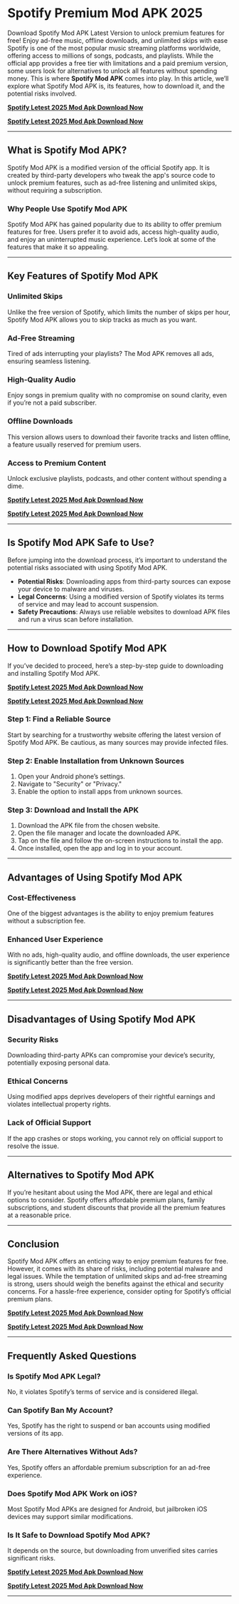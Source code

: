 # Spotify Premium Mod APK 2025 

Download Spotify Mod APK Latest Version to unlock premium features for free! Enjoy ad-free music, offline downloads, and unlimited skips with ease
Spotify is one of the most popular music streaming platforms worldwide, offering access to millions of songs, podcasts, and playlists. While the official app provides a free tier with limitations and a paid premium version, some users look for alternatives to unlock all features without spending money. This is where **Spotify Mod APK** comes into play. In this article, we’ll explore what Spotify Mod APK is, its features, how to download it, and the potential risks involved.

[**Spotify Letest 2025 Mod Apk Download Now**](https://bgreatblog.blogspot.com/)

[**Spotify Letest 2025 Mod Apk Download Now**](https://bgreatblog.blogspot.com/)

---

## **What is Spotify Mod APK?**

Spotify Mod APK is a modified version of the official Spotify app. It is created by third-party developers who tweak the app's source code to unlock premium features, such as ad-free listening and unlimited skips, without requiring a subscription.

### **Why People Use Spotify Mod APK**

Spotify Mod APK has gained popularity due to its ability to offer premium features for free. Users prefer it to avoid ads, access high-quality audio, and enjoy an uninterrupted music experience. Let’s look at some of the features that make it so appealing.

---

## **Key Features of Spotify Mod APK**

### **Unlimited Skips**

Unlike the free version of Spotify, which limits the number of skips per hour, Spotify Mod APK allows you to skip tracks as much as you want.

### **Ad-Free Streaming**

Tired of ads interrupting your playlists? The Mod APK removes all ads, ensuring seamless listening.

### **High-Quality Audio**

Enjoy songs in premium quality with no compromise on sound clarity, even if you’re not a paid subscriber.

### **Offline Downloads**

This version allows users to download their favorite tracks and listen offline, a feature usually reserved for premium users.

### **Access to Premium Content**

Unlock exclusive playlists, podcasts, and other content without spending a dime.

[**Spotify Letest 2025 Mod Apk Download Now**](https://bgreatblog.blogspot.com/)

[**Spotify Letest 2025 Mod Apk Download Now**](https://bgreatblog.blogspot.com/)


---

## **Is Spotify Mod APK Safe to Use?**

Before jumping into the download process, it’s important to understand the potential risks associated with using Spotify Mod APK.

- **Potential Risks**: Downloading apps from third-party sources can expose your device to malware and viruses.
- **Legal Concerns**: Using a modified version of Spotify violates its terms of service and may lead to account suspension.
- **Safety Precautions**: Always use reliable websites to download APK files and run a virus scan before installation.

---

## **How to Download Spotify Mod APK**

If you’ve decided to proceed, here’s a step-by-step guide to downloading and installing Spotify Mod APK.

[**Spotify Letest 2025 Mod Apk Download Now**](https://bgreatblog.blogspot.com/)

[**Spotify Letest 2025 Mod Apk Download Now**](https://bgreatblog.blogspot.com/)


### **Step 1: Find a Reliable Source**

Start by searching for a trustworthy website offering the latest version of Spotify Mod APK. Be cautious, as many sources may provide infected files.

### **Step 2: Enable Installation from Unknown Sources**

1. Open your Android phone’s settings.
2. Navigate to "Security" or "Privacy."
3. Enable the option to install apps from unknown sources.

### **Step 3: Download and Install the APK**

1. Download the APK file from the chosen website.
2. Open the file manager and locate the downloaded APK.
3. Tap on the file and follow the on-screen instructions to install the app.
4. Once installed, open the app and log in to your account.

---

## **Advantages of Using Spotify Mod APK**

### **Cost-Effectiveness**

One of the biggest advantages is the ability to enjoy premium features without a subscription fee.

### **Enhanced User Experience**

With no ads, high-quality audio, and offline downloads, the user experience is significantly better than the free version.

[**Spotify Letest 2025 Mod Apk Download Now**](https://bgreatblog.blogspot.com/)

[**Spotify Letest 2025 Mod Apk Download Now**](https://bgreatblog.blogspot.com/)


---

## **Disadvantages of Using Spotify Mod APK**

### **Security Risks**

Downloading third-party APKs can compromise your device’s security, potentially exposing personal data.

### **Ethical Concerns**

Using modified apps deprives developers of their rightful earnings and violates intellectual property rights.

### **Lack of Official Support**

If the app crashes or stops working, you cannot rely on official support to resolve the issue.

---

## **Alternatives to Spotify Mod APK**

If you’re hesitant about using the Mod APK, there are legal and ethical options to consider. Spotify offers affordable premium plans, family subscriptions, and student discounts that provide all the premium features at a reasonable price.

---

## **Conclusion**

Spotify Mod APK offers an enticing way to enjoy premium features for free. However, it comes with its share of risks, including potential malware and legal issues. While the temptation of unlimited skips and ad-free streaming is strong, users should weigh the benefits against the ethical and security concerns. For a hassle-free experience, consider opting for Spotify’s official premium plans.

[**Spotify Letest 2025 Mod Apk Download Now**](https://bgreatblog.blogspot.com/)

[**Spotify Letest 2025 Mod Apk Download Now**](https://bgreatblog.blogspot.com/)


---

## **Frequently Asked Questions**

### **Is Spotify Mod APK Legal?**

No, it violates Spotify’s terms of service and is considered illegal.

### **Can Spotify Ban My Account?**

Yes, Spotify has the right to suspend or ban accounts using modified versions of its app.

### **Are There Alternatives Without Ads?**

Yes, Spotify offers an affordable premium subscription for an ad-free experience.

### **Does Spotify Mod APK Work on iOS?**

Most Spotify Mod APKs are designed for Android, but jailbroken iOS devices may support similar modifications.

### **Is It Safe to Download Spotify Mod APK?**

It depends on the source, but downloading from unverified sites carries significant risks.

[**Spotify Letest 2025 Mod Apk Download Now**](https://bgreatblog.blogspot.com/)

[**Spotify Letest 2025 Mod Apk Download Now**](https://bgreatblog.blogspot.com/)

---
